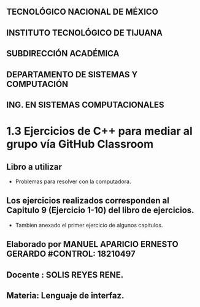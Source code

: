 ##      TECNOLÓGICO NACIONAL DE MÉXICO
##      INSTITUTO TECNOLÓGICO DE TIJUANA 

## 	     SUBDIRECCIÓN ACADÉMICA
## DEPARTAMENTO DE SISTEMAS Y COMPUTACIÓN
##    ING. EN SISTEMAS COMPUTACIONALES


# 1.3  Ejercicios de C++ para mediar al grupo vía GitHub Classroom

## Libro a utilizar
- Problemas para resolver con la computadora.

## Los ejercicios realizados corresponden al Capitulo 9 (Ejercicio 1-10) del libro de ejercicios.
- Tambien anexado el primer ejercicio de algunos capitulos.
  

## Elaborado por MANUEL APARICIO ERNESTO GERARDO #CONTROL: 18210497

## Docente : SOLIS REYES RENE.

## Materia: Lenguaje de interfaz.
